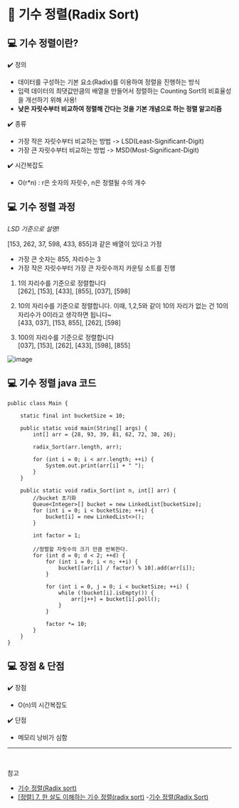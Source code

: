 # :pushpin: 기수 정렬(Radix Sort)

## :computer: 기수 정렬이란?

:heavy_check_mark: 정의

- 데이터를 구성하는 기본 요소(Radix)를 이용하여 정렬을 진행하는 방식
- 입력 데이터의 최댓값만큼의 배열을 만들어서 정렬하는 Counting Sort의 비효율성을 개선하기 위해 사용!
- **낮은 자릿수부터 비교하여 정렬해 간다는 것을 기본 개념으로 하는 정렬 알고리즘**

:heavy_check_mark: 종류

- 가장 작은 자릿수부터 비교하는 방법 -> LSD(Least-Significant-Digit)
- 가장 큰 자릿수부터 비교하는 방법 -> MSD(Most-Significant-Digit)

:heavy_check_mark: 시간복잡도

- O(r\*n) : r은 숫자의 자릿수, n은 정렬될 수의 개수

## :computer: 기수 정렬 과정

_LSD 기준으로 설명!_

[153, 262, 37, 598, 433, 855]과 같은 배열이 있다고 가정

- 가장 큰 숫자는 855, 자리수는 3
- 가장 작은 자릿수부터 가장 큰 자릿수까지 카운팅 소트를 진행

1. 1의 자리수를 기준으로 정렬합니다
   </br>
   [262], [153], [433], [855], [037], [598]

2. 10의 자리수를 기준으로 정렬합니다. 이때, 1,2,5와 같이 10의 자리가 없는 건 10의 자리수가 0이라고 생각하면 됩니다~
   </br>
   [433, 037], [153, 855], [262], [598]

3. 100의 자리수를 기준으로 정렬합니다
   </br>
   [037], [153], [262], [433], [598], [855]

![image](https://github.com/SeoYeonBae/CS_study/assets/69101568/343ca095-0799-40bc-b2c8-e7ff07e4c1bc)

## :computer: 기수 정렬 java 코드

```
public class Main {

	static final int bucketSize = 10;

	public static void main(String[] args) {
		int[] arr = {28, 93, 39, 81, 62, 72, 38, 26};

		radix_Sort(arr.length, arr);

		for (int i = 0; i < arr.length; ++i) {
			System.out.print(arr[i] + " ");
		}
	}

	public static void radix_Sort(int n, int[] arr) {
		//bucket 초기화
		Queue<Integer>[] bucket = new LinkedList[bucketSize];
		for (int i = 0; i < bucketSize; ++i) {
			bucket[i] = new LinkedList<>();
		}

		int factor = 1;

		//정렬할 자릿수의 크기 만큼 반복한다.
		for (int d = 0; d < 2; ++d) {
			for (int i = 0; i < n; ++i) {
				bucket[(arr[i] / factor) % 10].add(arr[i]);
			}

			for (int i = 0, j = 0; i < bucketSize; ++i) {
				while (!bucket[i].isEmpty()) {
					arr[j++] = bucket[i].poll();
				}
			}

			factor *= 10;
		}
	}
}
```

## :computer: 장점 & 단점

:heavy_check_mark: 장점

- O(n)의 시간복잡도

:heavy_check_mark: 단점

- 메모리 낭비가 심함

---

<br>

참고

- [기수 정렬(Radix sort)](https://gyoogle.dev/blog/algorithm/Counting%20Sort.html)
- [[정렬] 7. 한 살도 이해하는 기수 정렬(radix sort)](https://10000cow.tistory.com/entry/%EC%A0%95%EB%A0%AC-7-%EA%B8%B0%EC%88%98-%EC%A0%95%EB%A0%ACradix-sort) -[기수 정렬(Radix Sort)](https://sorjfkrh5078.tistory.com/21)

